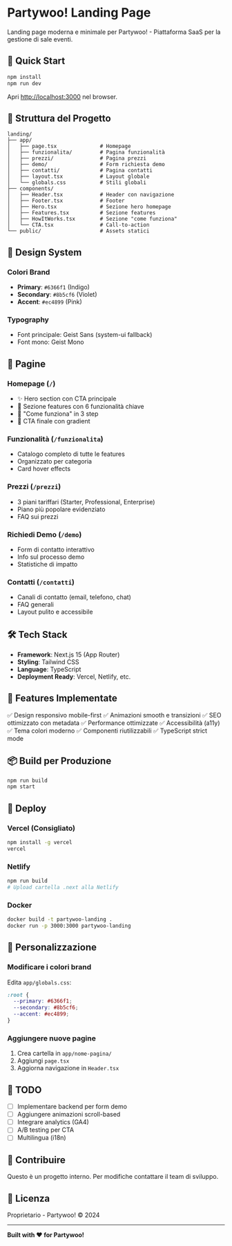 # Partywoo! Landing Page

Landing page moderna e minimale per Partywoo! - Piattaforma SaaS per la gestione di sale eventi.

## 🚀 Quick Start

```bash
npm install
npm run dev
```

Apri [http://localhost:3000](http://localhost:3000) nel browser.

## 📁 Struttura del Progetto

```
landing/
├── app/
│   ├── page.tsx              # Homepage
│   ├── funzionalita/         # Pagina funzionalità
│   ├── prezzi/               # Pagina prezzi
│   ├── demo/                 # Form richiesta demo
│   ├── contatti/             # Pagina contatti
│   ├── layout.tsx            # Layout globale
│   └── globals.css           # Stili globali
├── components/
│   ├── Header.tsx            # Header con navigazione
│   ├── Footer.tsx            # Footer
│   ├── Hero.tsx              # Sezione hero homepage
│   ├── Features.tsx          # Sezione features
│   ├── HowItWorks.tsx        # Sezione "come funziona"
│   └── CTA.tsx               # Call-to-action
└── public/                   # Assets statici
```

## 🎨 Design System

### Colori Brand
- **Primary**: `#6366f1` (Indigo)
- **Secondary**: `#8b5cf6` (Violet)
- **Accent**: `#ec4899` (Pink)

### Typography
- Font principale: Geist Sans (system-ui fallback)
- Font mono: Geist Mono

## 📄 Pagine

### Homepage (`/`)
- ✨ Hero section con CTA principale
- 💼 Sezione features con 6 funzionalità chiave
- 🎯 "Come funziona" in 3 step
- 🚀 CTA finale con gradient

### Funzionalità (`/funzionalita`)
- Catalogo completo di tutte le features
- Organizzato per categoria
- Card hover effects

### Prezzi (`/prezzi`)
- 3 piani tariffari (Starter, Professional, Enterprise)
- Piano più popolare evidenziato
- FAQ sui prezzi

### Richiedi Demo (`/demo`)
- Form di contatto interattivo
- Info sul processo demo
- Statistiche di impatto

### Contatti (`/contatti`)
- Canali di contatto (email, telefono, chat)
- FAQ generali
- Layout pulito e accessibile

## 🛠 Tech Stack

- **Framework**: Next.js 15 (App Router)
- **Styling**: Tailwind CSS
- **Language**: TypeScript
- **Deployment Ready**: Vercel, Netlify, etc.

## 🎯 Features Implementate

✅ Design responsivo mobile-first
✅ Animazioni smooth e transizioni
✅ SEO ottimizzato con metadata
✅ Performance ottimizzate
✅ Accessibilità (a11y)
✅ Tema colori moderno
✅ Componenti riutilizzabili
✅ TypeScript strict mode

## 📦 Build per Produzione

```bash
npm run build
npm start
```

## 🚢 Deploy

### Vercel (Consigliato)
```bash
npm install -g vercel
vercel
```

### Netlify
```bash
npm run build
# Upload cartella .next alla Netlify
```

### Docker
```bash
docker build -t partywoo-landing .
docker run -p 3000:3000 partywoo-landing
```

## 🔧 Personalizzazione

### Modificare i colori brand
Edita `app/globals.css`:
```css
:root {
  --primary: #6366f1;
  --secondary: #8b5cf6;
  --accent: #ec4899;
}
```

### Aggiungere nuove pagine
1. Crea cartella in `app/nome-pagina/`
2. Aggiungi `page.tsx`
3. Aggiorna navigazione in `Header.tsx`

## 📝 TODO

- [ ] Implementare backend per form demo
- [ ] Aggiungere animazioni scroll-based
- [ ] Integrare analytics (GA4)
- [ ] A/B testing per CTA
- [ ] Multilingua (i18n)

## 🤝 Contribuire

Questo è un progetto interno. Per modifiche contattare il team di sviluppo.

## 📄 Licenza

Proprietario - Partywoo! © 2024

---

**Built with ❤️ for Partywoo!**
